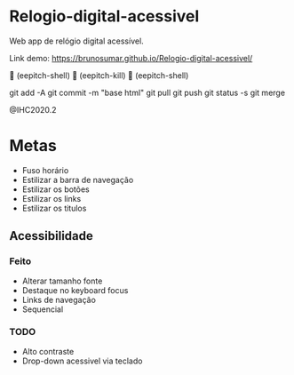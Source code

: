 # Relogio-digital-acessivel
Web app de relógio digital acessível.

Link demo: https://brunosumar.github.io/Relogio-digital-acessivel/

 (eepitch-shell)
 (eepitch-kill)
 (eepitch-shell)

git add -A
git commit -m "base html"
git pull
git push
git status -s
git merge

@IHC2020.2

# Metas

- Fuso horário
- Estilizar a barra de navegação
- Estilizar os botões
- Estilizar os links
- Estilizar os titulos

## Acessibilidade

### Feito
- Alterar tamanho fonte
- Destaque no keyboard focus
- Links de navegação
- Sequencial

### TODO
- Alto contraste
- Drop-down acessivel via teclado